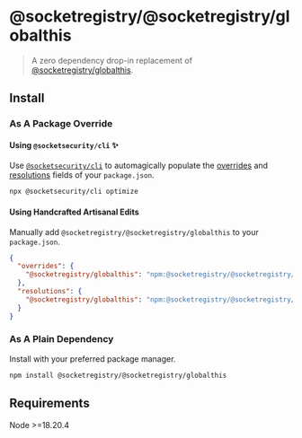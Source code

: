# @socketregistry/@socketregistry/globalthis

> A zero dependency drop-in replacement of
> [@socketregistry/globalthis](https://www.npmjs.com/package/@socketregistry/globalthis).

## Install

### As A Package Override

#### Using `@socketsecurity/cli` :sparkles:

Use [`@socketsecurity/cli`](https://www.npmjs.com/package/@socketsecurity/cli)
to automagically populate the
[overrides](https://docs.npmjs.com/cli/v9/configuring-npm/package-json#overrides)
and [resolutions](https://yarnpkg.com/configuration/manifest#resolutions) fields
of your `package.json`.

```sh
npx @socketsecurity/cli optimize
```

#### Using Handcrafted Artisanal Edits

Manually add `@socketregistry/@socketregistry/globalthis` to your
`package.json`.

```json
{
  "overrides": {
    "@socketregistry/globalthis": "npm:@socketregistry/@socketregistry/globalthis@^1"
  },
  "resolutions": {
    "@socketregistry/globalthis": "npm:@socketregistry/@socketregistry/globalthis@^1"
  }
}
```

### As A Plain Dependency

Install with your preferred package manager.

```sh
npm install @socketregistry/@socketregistry/globalthis
```

## Requirements

Node &gt;=18.20.4
